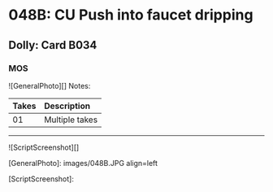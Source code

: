 # 048B: CU Push into faucet dripping

## Dolly: Card B034

### MOS

![GeneralPhoto][]
Notes: 

| Takes | Description |
|:---|:----|
| 01 | Multiple takes |

----

![ScriptScreenshot][]


[GeneralPhoto]:  images/048B.JPG align=left

[ScriptScreenshot]: 